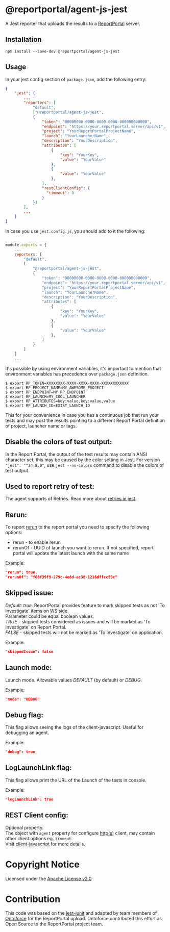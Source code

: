 # @reportportal/agent-js-jest

A Jest reporter that uploads the results to a [ReportPortal](http://reportportal.io/) server.

## Installation

```shell
npm install --save-dev @reportportal/agent-js-jest
```

## Usage

In your jest config section of `package.json`, add the following entry:

```JSON
{
    "jest": {
        ...
        "reporters": [
            "default",
            ["@reportportal/agent-js-jest",
            {
                "token": "00000000-0000-0000-0000-000000000000",
                "endpoint": "https://your.reportportal.server/api/v1",
                "project": "YourReportPortalProjectName",
                "launch": "YourLauncherName",
                "description": "YourDescription",
                "attributes": [
                    {
                        "key": "YourKey",
                        "value": "YourValue"
                    },
                    {
                        "value": "YourValue"
                    },
                ],
                "restClientConfig": {
                  "timeout": 0
                }
            }]
        ],
        ...
    }
}
```

In case you use `jest.config.js`, you should add to it the following:

```javascript

module.exports = {
    ...
    reporters: [
        "default",
        [
            "@reportportal/agent-js-jest",
            {
                "token": "00000000-0000-0000-0000-000000000000",
                "endpoint": "https://your.reportportal.server/api/v1",
                "project": "YourReportPortalProjectName",
                "launch": "YourLauncherName",
                "description": "YourDescription",
                "attributes": [
                    {
                        "key": "YourKey",
                        "value": "YourValue"
                    },
                    {
                        "value": "YourValue"
                    },
                ]
            }
        ]
    ]
    ...
```

It's possible by using environment variables, it's important to mention that environment variables has precedence over `package.json` definition.

```shell
$ export RP_TOKEN=XXXXXXXX-XXXX-XXXX-XXXX-XXXXXXXXXXXX
$ export RP_PROJECT_NAME=MY_AWESOME_PROJECT
$ export RP_ENDPOINT=MY_RP_ENDPOINT
$ export RP_LAUNCH=MY_COOL_LAUNCHER
$ export RP_ATTRIBUTES=key:value,key:value,value
$ export RP_LAUNCH_ID=EXIST_LAUNCH_ID
```

This for your convenience in case you has a continuous job that run your tests and may post the results pointing to a different Report Portal definition of project, launcher name or tags.

## Disable the colors of test output:

In the Report Portal, the output of the test results may contain ANSI character set, this may be caused by the color setting in Jest. For version `"jest": "^24.8.0"`, use `jest --no-colors` command to disable the colors of test output.

## Used to report retry of test:

The agent supports of Retries.
Read more about [retries in jest](https://jestjs.io/docs/ru/jest-object#jestretrytimes).

## Rerun:

To report [rerun](https://github.com/reportportal/documentation/blob/master/src/md/src/DevGuides/rerun.md) to the report portal you need to specify the following options:

-   rerun - to enable rerun
-   rerunOf - UUID of launch you want to rerun. If not specified, report portal will update the latest launch with the same name

Example:

```json
"rerun": true,
"rerunOf": "f68f39f9-279c-4e8d-ac38-1216dffcc59c"
```

## Skipped issue:

_Default: true._ ReportPortal provides feature to mark skipped tests as not 'To Investigate' items on WS side.<br> Parameter could be equal boolean values:<br> _TRUE_ - skipped tests considered as issues and will be marked as 'To Investigate' on Report Portal.<br> _FALSE_ - skipped tests will not be marked as 'To Investigate' on application.

Example:

```json
"skippedIssue": false
```

## Launch mode:

Launch mode. Allowable values _DEFAULT_ (by default) or _DEBUG_.

Example:

```json
"mode": "DEBUG"
```

## Debug flag:

This flag allows seeing the logs of the client-javascript. Useful for debugging an agent.

Example:

```json
"debug": true
```

## LogLaunchLink flag:

This flag allows print the URL of the Launch of the tests in console.

Example:

```json
"logLaunchLink": true
```

## REST Client config:

Optional property.<br/>
The object with `agent` property for configure [http(s)](https://nodejs.org/api/https.html#https_https_request_url_options_callback) client, may contain other client options eg. `timeout`.<br/>
Visit [client-javascript](https://github.com/reportportal/client-javascript) for more details.

# Copyright Notice

Licensed under the [Apache License v2.0](LICENSE)

# Contribution

This code was based on the [jest-junit](https://github.com/jest-community/jest-junit)
and adapted by team members of [Ontoforce](https://www.ontoforce.com) for the
ReportPortal upload. Ontoforce contributed this effort as Open Source to the
ReportPortal project team.
